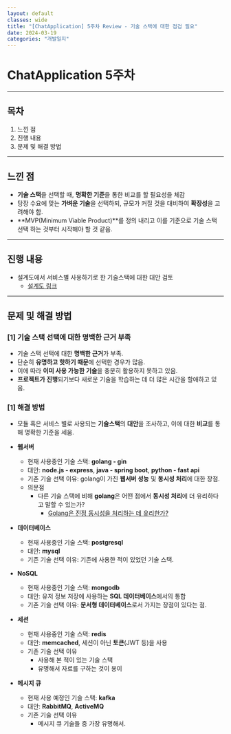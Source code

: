 ```yaml
---
layout: default
classes: wide
title: "[ChatApplication] 5주차 Review - 기술 스택에 대한 점검 필요"
date: 2024-03-19
categories: "개발일지"
---
```


# ChatApplication 5주차

---

## 목차

1. 느낀 점
2. 진행 내용
3. 문제 및 해결 방법

---

## 느낀 점

* **기술 스택**을 선택할 때, **명확한 기준**을 통한 비교를 할 필요성을 체감
* 당장 수요에 맞는 **가벼운 기술**을 선택하되, 규모가 커질 것을 대비하여 **확장성**을 고려해야 함.
* **MVP(Minimum Viable Product)**를 정의 내리고 이를 기준으로 기술 스택 선택 하는 것부터 시작해야 할 것 같음.

---

## 진행 내용

* 설계도에서 서비스별 사용하기로 한 기술스택에 대한 대안 검토
  * [설계도 링크](https://github.com/kaestro/ChatApplication/wiki/%EC%8B%9C%EC%8A%A4%ED%85%9C-%EC%84%A4%EA%B3%84%EB%8F%84)

---

## 문제 및 해결 방법

### [1] 기술 스택 선택에 대한 명백한 근거 부족

* 기술 스택 선택에 대한 **명백한 근거**가 부족.
* 단순히 **유명하고 핫하기 때문**에 선택한 경우가 많음.
* 이에 따라 **이미 사용 가능한 기술**을 충분히 활용하지 못하고 있음.
* **프로젝트가 진행**되기보다 새로운 기술을 학습하는 데 더 많은 시간을 할애하고 있음.

### [1] 해결 방법

* 모듈 혹은 서비스 별로 사용되는 **기술스택**의 **대안**을 조사하고, 이에 대한 **비교**를 통해 명확한 기준을 세움.

* **웹서버**
  * 현재 사용중인 기술 스택: **golang - gin**
  * 대안: **node.js - express**, **java - spring boot**, **python - fast api**
  * 기존 기술 선택 이유: golang이 가진 **웹서버 성능** 및 **동시성 처리**에 대한 장점.
  * 의문점
    * 다른 기술 스택에 비해 **golang**은 어떤 점에서 **동시성 처리**에 더 유리하다고 말할 수 있는가?
      * [Golang은 진정 동시성을 처리하는 데 유리한가?](https://kaestro.github.io/%EA%B0%9C%EB%B0%9C%EC%9D%B4%EC%95%BC%EA%B8%B0/2024/03/19/Golang%EC%9D%80-%EB%8F%99%EC%8B%9C%EC%84%B1%EC%9D%B4-%EC%96%B4%EB%96%A4-%EC%A0%90%EC%97%90%EC%84%9C-%EC%9C%A0%EB%A6%AC%ED%95%9C%EA%B0%80.html)
* **데이터베이스**
  * 현재 사용중인 기술 스택: **postgresql**
  * 대안: **mysql**
  * 기존 기술 선택 이유: 기존에 사용한 적이 있었던 기술 스택.
* **NoSQL**
  * 현재 사용중인 기술 스택: **mongodb**
  * 대안: 유저 정보 저장에 사용하는 **SQL 데이터베이스**에서의 통합
  * 기존 기술 선택 이유: **문서형 데이터베이스**로서 가지는 장점이 있다는 점.
* **세션**
  * 현재 사용중인 기술 스택: **redis**
  * 대안: **memcached**, 세션이 아닌 **토큰**(JWT 등)을 사용
  * 기존 기술 선택 이유
    * 사용해 본 적이 있는 기술 스택
    * 유명해서 자료를 구하는 것이 용이
* **메시지 큐**
  * 현재 사용 예정인 기술 스택: **kafka**
  * 대안: **RabbitMQ**, **ActiveMQ**
  * 기존 기술 선택 이유
    * 메시지 큐 기술들 중 가장 유명해서.
